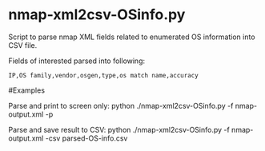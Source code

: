 # nmap-xml2csv-OSinfo.py
Script to parse nmap XML fields related to enumerated OS information into CSV file.

Fields of interested parsed into following:

`IP,OS family,vendor,osgen,type,os match name,accuracy`


#Examples

Parse and print to screen only:
python ./nmap-xml2csv-OSinfo.py -f nmap-output.xml -p

Parse and save result to CSV:
python ./nmap-xml2csv-OSinfo.py -f nmap-output.xml -csv parsed-OS-info.csv


